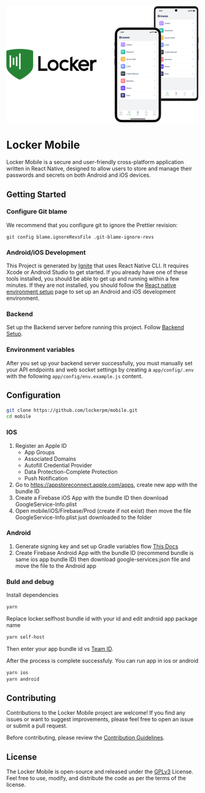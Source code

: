 ![Locker Password Manager](https://raw.githubusercontent.com/lockerpm/.github/main/images/locker4.png)

# Locker Mobile

Locker Mobile is a secure and user-friendly cross-platform application written in React Native, designed to allow users to store and manage their passwords and secrets on both Android and iOS devices.

## Getting Started

### Configure Git blame

We recommend that you configure git to ignore the Prettier revision:

```
git config blame.ignoreRevsFile .git-blame-ignore-revs

```

### Android/iOS Development

This Project is generated by [Ignite](https://reactnative.dev/docs/0.71/environment-setup) that uses React Native CLI. It requires Xcode or Android Studio to get started. If you already have one of these tools installed, you should be able to get up and running within a few minutes. If they are not installed, you should follow the [React native environment setup](https://reactnative.dev/docs/0.71/environment-setup) page to set up an Android and iOS development environment.

### Backend

Set up the Backend server before running this project. Follow [Backend Setup](https://github.com/lockerpm/api).

### Environment variables

After you set up your backend server successfully, you must manually set your API endpoints and web socket settings by creating a `app/config/.env` with the following `app/config/env.example.js` content.

## Configuration

```sh
git clone https://github.com/lockerpm/mobile.git
cd mobile
```

### IOS

1.  Register an Apple ID
    - App Groups
    - Associated Domains
    - Autofill Credential Provider
    - Data Protection-Complete Protection
    - Push Notification
2.  Go to https://appstoreconnect.apple.com/apps, create new app with the bundle ID
3.  Create a Firebase iOS App with the bundle ID then download GoogleService-Info.plist
4.  Open mobile/iOS/Firebase/Prod (create if not exist) then move the file GoogleService-Info.plist just downloaded to the folder

### Android

1. Generate signing key and set up Gradle variables flow [This Docs](https://reactnative.dev/docs/signed-apk-android)
2. Create Firebase Android App with the bundle ID (recommend bundle is same ios app bundle ID) then download google-services.json file and move the file to the Android app

### Buld and debug

Install dependencies

```sh
yarn
```

Replace locker.selfhost bundle id with your id and edit android app package name

```sh
yarn self-host
```

Then enter your app bundle id vs [Team ID](https://developer.apple.com/account#MembershipDetailsCard).

After the process is complete successfuly. You can run app in ios or android

```sh
yarn ios
yarn android
```

## Contributing

Contributions to the Locker Mobile project are welcome! If you find any issues or want to suggest improvements, please feel free to open an issue or submit a pull request.

Before contributing, please review the [Contribution Guidelines](https://github.com/lockerpm/.github/blob/main/CONTRIBUTING.md).

## License

The Locker Mobile is open-source and released under the [GPLv3](./LICENSE) License. Feel free to use, modify, and distribute the code as per the terms of the license.
